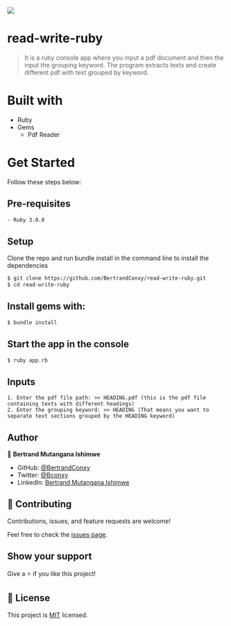 ![](https://img.shields.io/badge/HJ-blue)

# read-write-ruby

> It is a ruby console app where you input a pdf document and then the input the grouping keyword. The program extracts texts and create different pdf with text grouped by keyword.


# Built with
- Ruby
- Gems
  - Pdf Reader

# Get Started
Follow these steps below:

## Pre-requisites

```bash
- Ruby 3.0.0
```

## Setup
Clone the repo and run bundle install in the command line to install the dependencies

```bash
$ git clone https://github.com/BertrandConxy/read-write-ruby.git
$ cd read-write-ruby
```

## Install gems with:

```bash
$ bundle install
```


## Start the app in the console

```bash
$ ruby app.rb
```

## Inputs

```
1. Enter the pdf file path: >> HEADING.pdf (this is the pdf file containing texts with different headings)
2. Enter the grouping keyword: >> HEADING (That means you want to separate text sections grouped by the HEADING keyword)
```


## Author

👤 **Bertrand Mutangana Ishimwe**

- GitHub: [@BertrandConxy](https://github.com/BertrandConxy)
- Twitter: [@Bconxy](https://twitter.com/BertrandMutanga)
- LinkedIn: [Bertrand Mutangana Ishimwe](https://www.linkedin.com/in/bertrandmutangana)

## 🤝 Contributing

Contributions, issues, and feature requests are welcome!

Feel free to check the [issues page](https://github.com/BertrandConxy/read-write-ruby/issues).

## Show your support

Give a ⭐️ if you like this project!


## 📝 License

This project is [MIT](./MIT.md) licensed.
